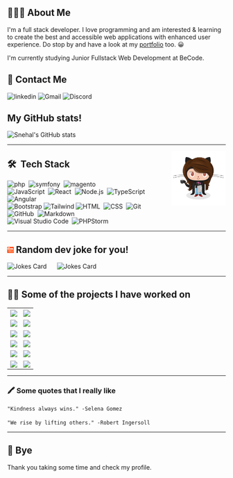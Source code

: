<!--
**SnehalChetan/SnehalChetan** is a ✨ _special_ ✨ repository because its `README.md` (this file) appears on your GitHub profile.

Here are some ideas to get you started:

- 🔭 I’m currently working on ...
- 🌱 I’m currently learning ...
- 👯 I’m looking to collaborate on ...
- 🤔 I’m looking for help with ...
- 💬 Ask me about ...
- 📫 How to reach me: ...
- 😄 Pronouns: ...
- ⚡ Fun fact: ...
-->

## 👨🏻‍💻  About Me
<p>  I'm a full stack developer. I love programming and am interested & learning to create the best and accessible web applications with enhanced user experience. Do stop by and have a look at my <a href="https://snehalchetan.github.io/html-introduction/"> portfolio</a> too. 😀</p>
    <p> I'm currently studying Junior Fullstack Web Development at BeCode.</p>
     
## 📱 Contact Me
<p></p>

![linkedin](https://img.shields.io/badge/LinkedIn-0077B5?style=for-the-badge&logo=linkedin&logoColor=white)
![Gmail](https://img.shields.io/badge/Gmail-D14836?style=for-the-badge&logo=gmail&logoColor=white)
![Discord](https://img.shields.io/badge/Discord-7289DA?style=for-the-badge&logo=discord&logoColor=white)

## My GitHub stats!
![Snehal's GitHub stats](https://github-readme-stats.vercel.app/api?username=snehalchetan&show_icons=true&theme=codeSTACKr)
<hr/>
<img alt="coder" src="./images/femalecodertocat.png" align="right" width="25%"/>

## 🛠 &nbsp;Tech Stack
<p></p>
 

![php](https://img.shields.io/badge/-php-05122A?style=flat&logo=php)&nbsp;
![symfony](https://img.shields.io/badge/-symfony-05122A?style=flat&logo=symfony)&nbsp;
![magento](https://img.shields.io/badge/-magento-05122A?style=flat&logo=magento)&nbsp;\
![JavaScript](https://img.shields.io/badge/-JavaScript-05122A?style=flat&logo=javascript)&nbsp;
![React](https://img.shields.io/badge/-React-05122A?style=flat&logo=react)&nbsp;
![Node.js](https://img.shields.io/badge/-Node.js-05122A?style=flat&logo=node.js)&nbsp;
![TypeScript](https://img.shields.io/badge/TypeScript-007ACC?style=for-the-badge&logo=typescript&style=flat)
![Angular](https://img.shields.io/badge/Angular-DD0031?style=for-the-badge&logo=angular&style=flat)\
![Bootstrap](https://img.shields.io/badge/-Bootstrap-05122A?style=flat&logo=bootstrap&logoColor=563D7C)
![Tailwind](https://img.shields.io/badge/Tailwind_CSS-38B2AC?style=for-the-badge&logo=tailwind-css&style=flat)
![HTML](https://img.shields.io/badge/-HTML-05122A?style=flat&logo=HTML5)&nbsp;
![CSS](https://img.shields.io/badge/-CSS-05122A?style=flat&logo=CSS3&logoColor=1572B6)&nbsp;
![Git](https://img.shields.io/badge/-Git-05122A?style=flat&logo=git)&nbsp;
![GitHub](https://img.shields.io/badge/-GitHub-05122A?style=flat&logo=github)&nbsp;
![Markdown](https://img.shields.io/badge/-Markdown-05122A?style=flat&logo=markdown)\
![Visual Studio Code](https://img.shields.io/badge/-Visual%20Studio%20Code-05122A?style=flat&logo=visual-studio-code&logoColor=007ACC)&nbsp;
![PHPStorm](https://img.shields.io/badge/-PHPStorm-181717?style=for-the-badge&logo=phpstorm&style=flat)

<hr/>
 <h2><img alt="programmingHumor" src="./images/programmingHumor.png" width="3%"/>  Random dev joke for you!</h2>

<p></p>

![Jokes Card](https://readme-jokes.vercel.app/api) &nbsp; &nbsp;&nbsp; ![Jokes Card](https://readme-jokes.vercel.app/api?theme=gruvbox)
 



<hr/>

## 👨‍💻 Some of the projects I have worked on 
<!-- <center> -->
<table style="border:none;">
<tr>
<td>
<a href="https://github.com/SnehalChetan/ajax_pokedex">
  <img align="center" src="https://github-readme-stats.vercel.app/api/pin/?username=snehalchetan&repo=ajax_pokedex&theme=ayu-mirage&layout=compact" />
</a>
</td>
<td>
<a href="https://github.com/SnehalChetan/php-blackjack-mvc">
  <img align="center" src="https://github-readme-stats.vercel.app/api/pin/?username=snehalchetan&repo=php-blackjack-mvc&theme=ayu-mirage&layout=compact" />
</a>
</td>
</tr>

<tr>
<td>
<a href="https://github.com/SnehalChetan/kahoot-but-better">
  <img align="center" src="https://github-readme-stats.vercel.app/api/pin/?username=snehalchetan&repo=kahoot-but-better&theme=ayu-mirage&layout=compact" />
</a>
</td>
<td>
<a href="https://github.com/SnehalChetan/E-commerce-webshop">
  <img align="center" src="https://github-readme-stats.vercel.app/api/pin/?username=snehalchetan&repo=E-commerce-webshop&theme=ayu-mirage&layout=compact" />
</a>
</td>
</tr>
  <tr>
<td>
<a href="https://github.com/SnehalChetan/guestbook-php">
  <img align="center" src="https://github-readme-stats.vercel.app/api/pin/?username=snehalchetan&repo=guestbook-php&theme=ayu-mirage&layout=compact" />
</a>
</td>
<td>
<a href="https://github.com/SnehalChetan/php-crud">
  <img align="center" src="https://github-readme-stats.vercel.app/api/pin/?username=snehalchetan&repo=php-crud&theme=ayu-mirage&layout=compact" />
</a>
</td>
</tr>
  <tr>
<td>
<a href="https://github.com/SnehalChetan/JSGame-Rock-paper-scissors-lizard-spock">
  <img align="center" src="https://github-readme-stats.vercel.app/api/pin/?username=snehalchetan&repo=JSGame-Rock-paper-scissors-lizard-spock&theme=ayu-mirage&layout=compact" />
</a>
</td>
<td>

<a href="https://github.com/SnehalChetan/js-memory-game">
  <img align="center" src="https://github-readme-stats.vercel.app/api/pin/?username=snehalchetan&repo=js-memory-game&theme=ayu-mirage&layout=compact" />
</a>
</td>
</tr>

<tr>
<td>
<a href="https://github.com/SnehalChetan/jacs-digital-jump">
  <img align="center" src="https://github-readme-stats.vercel.app/api/pin/?username=snehalchetan&repo=jacs-digital-jump&theme=ayu-mirage&layout=compact" />
</a>
</td>
<td>
<a href="https://github.com/SnehalChetan/challenge-bootstrap">
  <img align="center" src="https://github-readme-stats.vercel.app/api/pin/?username=snehalchetan&repo=challenge-bootstrap&theme=ayu-mirage&layout=compact" />
</a>
</td>
</tr>





<tr>
<td>
<a href="https://github.com/SnehalChetan/basic-angular-form">
  <img align="center" src="https://github-readme-stats.vercel.app/api/pin/?username=snehalchetan&repo=basic-angular-form&theme=ayu-mirage&layout=compact" />
</a>
</td>
<td>
<a href="https://github.com/SnehalChetan/baking-with-wordpress">
  <img align="center" src="https://github-readme-stats.vercel.app/api/pin/?username=snehalchetan&repo=baking-with-wordpress&theme=ayu-mirage&layout=compact" />
</a>
</td>
</tr>


</table>
<!-- </center> -->
<hr/>

### 🖍 Some quotes that I really like

    "Kindness always wins." -Selena Gomez

    "We rise by lifting others." -Robert Ingersoll
<hr/>

## 👋 Bye
Thank you taking some time and check my profile.